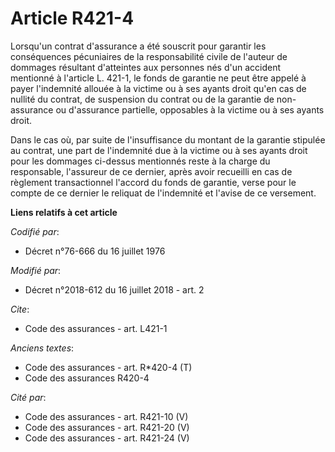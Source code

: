 # Article R421-4

Lorsqu'un contrat d'assurance a été souscrit pour garantir les conséquences pécuniaires de la responsabilité civile de
l'auteur de dommages résultant d'atteintes aux personnes nés d'un accident mentionné à l'article L. 421-1, le fonds de
garantie ne peut être appelé à payer l'indemnité allouée à la victime ou à ses ayants droit qu'en cas de nullité du contrat,
de suspension du contrat ou de la garantie de non-assurance ou d'assurance partielle, opposables à la victime ou à ses ayants
droit.

Dans le cas où, par suite de l'insuffisance du montant de la garantie stipulée au contrat, une part de l'indemnité due à la
victime ou à ses ayants droit pour les dommages ci-dessus mentionnés reste à la charge du responsable, l'assureur de ce
dernier, après avoir recueilli en cas de règlement transactionnel l'accord du fonds de garantie, verse pour le compte de ce
dernier le reliquat de l'indemnité et l'avise de ce versement.

**Liens relatifs à cet article**

_Codifié par_:

  - Décret n°76-666 du 16 juillet 1976

_Modifié par_:

  - Décret n°2018-612 du 16 juillet 2018 - art. 2

_Cite_:

  - Code des assurances - art. L421-1

_Anciens textes_:

  - Code des assurances - art. R*420-4 (T)
  - Code des assurances R420-4

_Cité par_:

  - Code des assurances - art. R421-10 (V)
  - Code des assurances - art. R421-20 (V)
  - Code des assurances - art. R421-24 (V)
